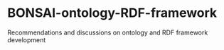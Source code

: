 # BONSAI-ontology-RDF-framework
Recommendations and discussions on ontology and RDF framework development
